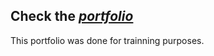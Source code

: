 ## Check the _[portfolio](https://portfolio-andersonfpcorrea.netlify.app/)_

This portfolio was done for trainning purposes. 
